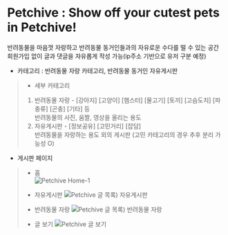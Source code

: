 # Petchive : Show off your cutest pets in Petchive!
반려동물을 마음껏 자랑하고 반려동물 동거인들과의 자유로운 수다를 떨 수 있는 공간  
회원가입 없이 글과 댓글을 자유롭게 작성 가능(ip주소 기반으로 유저 구분 예정)

- 카테고리 : 반려동물 자랑 카테고리, 반려동물 동거인 자유게시판
 > - 세부 카테고리
 > 1) 반려동물 자랑 - [강아지] [고양이] [햄스터] [물고기] [토끼] [고슴도치] [파충류] [곤충] [기타] 등   
 >   반려동물의 사진, 움짤, 영상을 올리는 용도
 > 2) 자유게시판 - [정보공유] [고민거리] [잡담]  
 >    반려동물을 자랑하는 용도 외의 게시판 (고민 카테고리의 경우 추후 분리 가능성 O)     
     
     
- 게시판 페이지
> - 홈    
![Petchive  Home-1](https://user-images.githubusercontent.com/33835900/132520033-fd9b8c8e-4b9f-4a38-8fb4-2f3f10d48a4b.jpg)   
>     
> - 자유게시판
![Petchive  글 목록) 자유게시판](https://user-images.githubusercontent.com/33835900/132846105-352f79ca-c0e8-4ef6-925e-26fdf742abc5.png)   
>     
> - 반려동물 자랑
![Petchive  글 목록) 반려동물 자랑](https://user-images.githubusercontent.com/33835900/132846025-b3f4c9ef-05c9-479c-9a87-ff23ced61c62.png)   
> - 글 보기
> ![Petchive  글 보기](https://user-images.githubusercontent.com/33835900/134490901-04ce1279-dc8f-42b6-98df-6a18311f0de8.png)





